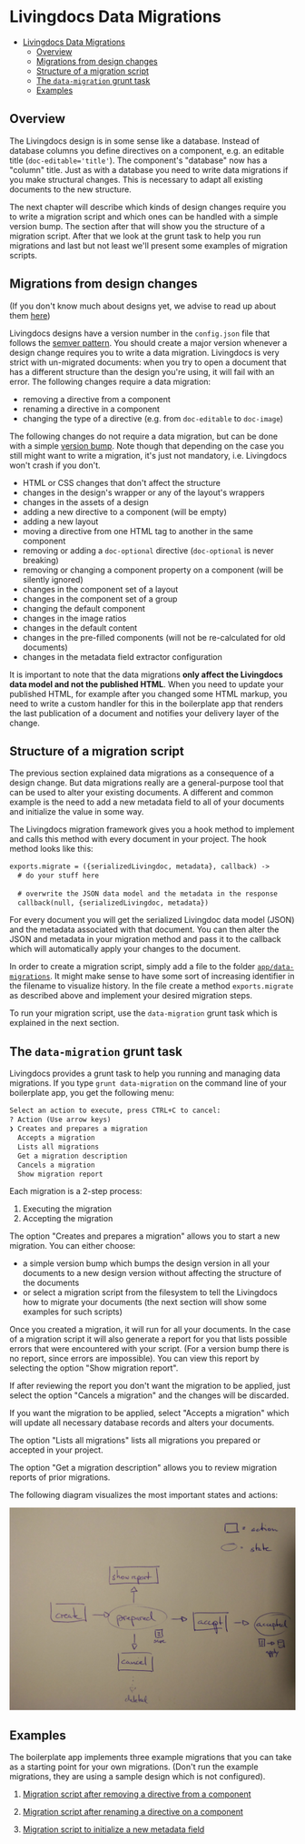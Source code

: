 # Livingdocs Data Migrations

<!-- TOC depthFrom:1 depthTo:6 withLinks:1 updateOnSave:1 orderedList:0 -->

- [Livingdocs Data Migrations](#livingdocs-data-migrations)
	- [Overview](#overview)
	- [Migrations from design changes](#migrations-from-design-changes)
	- [Structure of a migration script](#structure-of-a-migration-script)
	- [The `data-migration` grunt task](#the-data-migration-grunt-task)
	- [Examples](#examples)

<!-- /TOC -->

## Overview

The Livingdocs design is in some sense like a database. Instead of database columns you define directives on a component, e.g. an editable title (`doc-editable='title'`). The component's "database" now has a "column" title.
Just as with a database you need to write data migrations if you make structural changes. This is necessary to adapt all existing documents to the new structure.

The next chapter will describe which kinds of design changes require you to write a migration script and which ones can be handled with a simple version bump. The section after that will show you the structure of a migration script. After that we look at the grunt task to help you run migrations and last but not least we'll present some examples of migration scripts.

## Migrations from design changes

(If you don't know much about designs yet, we advise to read up about them [here](../design/create_designs.md))

Livingdocs designs have a version number in the `config.json` file that follows the [semver pattern](http://semver.org/). You should create a major version whenever a design change requires you to write a data migration. Livingdocs is very strict with un-migrated documents: when you try to open a document that has a different structure than the design you're using, it will fail with an error.
The following changes require a data migration:
- removing a directive from a component
- renaming a directive in a component
- changing the type of a directive (e.g. from `doc-editable` to `doc-image`)

The following changes do not require a data migration, but can be done with a simple [version bump](#the-data-migration-grunt-task). Note though that depending on the case you still might want to write a migration, it's just not mandatory, i.e. Livingdocs won't crash if you don't.
- HTML or CSS changes that don't affect the structure
- changes in the design's wrapper or any of the layout's wrappers
- changes in the assets of a design
- adding a new directive to a component (will be empty)
- adding a new layout
- moving a directive from one HTML tag to another in the same component
- removing or adding a `doc-optional` directive (`doc-optional` is never breaking)
- removing or changing a component property on a component (will be silently ignored)
- changes in the component set of a layout
- changes in the component set of a group
- changing the default component
- changes in the image ratios
- changes in the default content
- changes in the pre-filled components (will not be re-calculated for old documents)
- changes in the metadata field extractor configuration

It is important to note that the data migrations **only affect the Livingdocs data model and not the published HTML**. When you need to update your published HTML, for example after you changed some HTML markup, you need to write a custom handler for this in the boilerplate app that renders the last publication of a document and notifies your delivery layer of the change.

## Structure of a migration script

The previous section explained data migrations as a consequence of a design change. But data migrations really are a general-purpose tool that can be used to alter your existing documents. A different and common example is the need to add a new metadata field to all of your documents and initialize the value in some way.

The Livingdocs migration framework gives you a hook method to implement and calls this method with every document in your project. The hook method looks like this:
```
exports.migrate = ({serializedLivingdoc, metadata}, callback) ->
  # do your stuff here

  # overwrite the JSON data model and the metadata in the response
  callback(null, {serializedLivingdoc, metadata})
```

For every document you will get the serialized Livingdoc data model (JSON) and the metadata associated with that document. You can then alter the JSON and metadata in your migration method and pass it to the callback which will automatically apply your changes to the document.

In order to create a migration script, simply add a file to the folder [`app/data-migrations`](https://github.com/upfrontIO/livingdocs-server-boilerplate/tree/add-data-migration-sample/app/data-migrations). It might make sense to have some sort of increasing identifier in the filename to visualize history. In the file create a method `exports.migrate` as described above and implement your desired migration steps.

To run your migration script, use the `data-migration` grunt task which is explained in the next section.

## The `data-migration` grunt task

Livingdocs provides a grunt task to help you running and managing data migrations. If you type `grunt data-migration` on the command line of your boilerplate app, you get the following menu:
```
Select an action to execute, press CTRL+C to cancel:
? Action (Use arrow keys)
❯ Creates and prepares a migration
  Accepts a migration
  Lists all migrations
  Get a migration description
  Cancels a migration
  Show migration report
```

Each migration is a 2-step process:
1. Executing the migration
2. Accepting the migration

The option "Creates and prepares a migration" allows you to start a new migration. You can either choose:
- a simple version bump which bumps the design version in all your documents to a new design version without affecting the structure of the documents
- or select a migration script from the filesystem to tell the Livingdocs how to migrate your documents (the next section will show some examples for such scripts)

Once you created a migration, it will run for all your documents. In the case of a migration script it will also generate a report for you that lists possible errors that were encountered with your script. (For a version bump there is no report, since errors are impossible). You can view this report by selecting the option "Show migration report".

If after reviewing the report you don't want the migration to be applied, just select the option "Cancels a migration" and the changes will be discarded.

If you want the migration to be applied, select "Accepts a migration" which will update all necessary database records and alters your documents.

The option "Lists all migrations" lists all migrations you prepared or accepted in your project.

The option "Get a migration description" allows you to review migration reports of prior migrations.

The following diagram visualizes the most important states and actions:

![Diagram](./migration-task-states.jpg)

## Examples

The boilerplate app implements three example migrations that you can take as a starting point for your own migrations. (Don't run the example migrations, they are using a sample design which is not configured).

1. [Migration script after removing a directive from a component](https://github.com/upfrontIO/livingdocs-server-boilerplate/blob/master/app/data-migrations/000_example_remove_directive.coffee)

2. [Migration script after renaming a directive on a component](https://github.com/upfrontIO/livingdocs-server-boilerplate/blob/master/app/data-migrations/000_example_rename_directive.coffee)

3. [Migration script to initialize a new metadata field](https://github.com/upfrontIO/livingdocs-server-boilerplate/blob/master/app/data-migrations/000_example_add_metadata_field.coffee)
